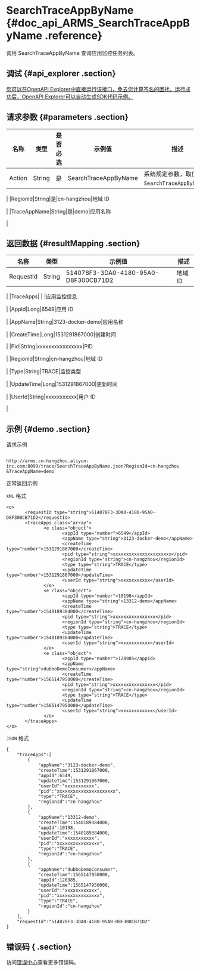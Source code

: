 # SearchTraceAppByName {#doc_api_ARMS_SearchTraceAppByName .reference}

调用 SearchTraceAppByName 查询应用监控任务列表。

## 调试 {#api_explorer .section}

[您可以在OpenAPI Explorer中直接运行该接口，免去您计算签名的困扰。运行成功后，OpenAPI Explorer可以自动生成SDK代码示例。](https://api.aliyun.com/#product=ARMS&api=SearchTraceAppByName&type=RPC&version=2019-08-08)

## 请求参数 {#parameters .section}

|名称|类型|是否必选|示例值|描述|
|--|--|----|---|--|
|Action|String|是|SearchTraceAppByName|系统规定参数，取值为 `SearchTraceAppByName`。

 |
|RegionId|String|是|cn-hangzhou|地域 ID

 |
|TraceAppName|String|是|demo|应用名称

 |

## 返回数据 {#resultMapping .section}

|名称|类型|示例值|描述|
|--|--|---|--|
|RequestId|String|514078F3-3DA0-4180-95A0-D8F300CB71D2|地域 ID

 |
|TraceApps| | |应用监控信息

 |
|AppId|Long|6549|应用 ID

 |
|AppName|String|3123-docker-demo|应用名称

 |
|CreateTime|Long|1531291867000|创建时间

 |
|Pid|String|xxxxxxxxxxxxxxxx|PID

 |
|RegionId|String|cn-hangzhou|地域 ID

 |
|Type|String|TRACE|监控类型

 |
|UpdateTime|Long|1531291867000|更新时间

 |
|UserId|String|xxxxxxxxxxx|用户 ID

 |

## 示例 {#demo .section}

请求示例

``` {#request_demo}

http://arms.cn-hangzhou.aliyun-inc.com:8099/trace/SearchTraceAppByName.json?RegionId=cn-hangzhou
&TraceAppName=demo

```

正常返回示例

`XML` 格式

``` {#xml_return_success_demo}
<o>
       <requestId type="string">514078F3-3DA0-4180-95A0-D8F300CB71D2</requestId>
       <traceApps class="array">
              <e class="object">
                     <appId type="number">6549</appId>
                     <appName type="string">3123-docker-demo</appName>
                     <createTime type="number">1531291867000</createTime>
                     <pid type="string">xxxxxxxxxxxxxxxxxxxxxx</pid>
                     <regionId type="string">cn-hangzhou</regionId>
                     <type type="string">TRACE</type>
                     <updateTime type="number">1531291867000</updateTime>
                     <userId type="string">xxxxxxxxxxx</userId>
              </e>
              <e class="object">
                     <appId type="number">10198</appId>
                     <appName type="string">13312-demo</appName>
                     <createTime type="number">1540189384000</createTime>
                     <pid type="string">xxxxxxxxxxxxxxxx</pid>
                     <regionId type="string">cn-hangzhou</regionId>
                     <type type="string">TRACE</type>
                     <updateTime type="number">1540189384000</updateTime>
                     <userId type="string">xxxxxxxxxxx</userId>
              </e>
              <e class="object">
                     <appId type="number">128985</appId>
                     <appName type="string">dubboDemoConsumer</appName>
                     <createTime type="number">1565147950000</createTime>
                     <pid type="string">xxxxxxxxxxxxxxxx</pid>
                     <regionId type="string">cn-hangzhou</regionId>
                     <type type="string">TRACE</type>
                     <updateTime type="number">1565147950000</updateTime>
                     <userId type="string">xxxxxxxxxxxx</userId>
              </e>
       </traceApps>
</o>
```

`JSON` 格式

``` {#json_return_success_demo}
{
	"traceApps":[
		{
			"appName":"3123-docker-demo",
			"createTime":1531291867000,
			"appId":6549,
			"updateTime":1531291867000,
			"userId":"xxxxxxxxxxx",
			"pid":"xxxxxxxxxxxxxxxxxxxxxx",
			"type":"TRACE",
			"regionId":"cn-hangzhou"
		},
		{
			"appName":"13312-demo",
			"createTime":1540189384000,
			"appId":10198,
			"updateTime":1540189384000,
			"userId":"xxxxxxxxxxx",
			"pid":"xxxxxxxxxxxxxxxx",
			"type":"TRACE",
			"regionId":"cn-hangzhou"
		},
		{
			"appName":"dubboDemoConsumer",
			"createTime":1565147950000,
			"appId":128985,
			"updateTime":1565147950000,
			"userId":"xxxxxxxxxxxx",
			"pid":"xxxxxxxxxxxxxxxx",
			"type":"TRACE",
			"regionId":"cn-hangzhou"
		}
	],
	"requestId":"514078F3-3DA0-4180-95A0-D8F300CB71D2"
}
```

## 错误码 { .section}

访问[错误中心](https://error-center.alibabacloud.com/status/product/ARMS)查看更多错误码。

